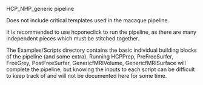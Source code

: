
HCP\_NHP\_generic pipeline

Does not include critical templates used in the macaque pipeline.

It is recommended to use hcponeclick to run the pipeline, as there are many independent pieces which must be stitched together.

The Examples/Scripts directory contains the basic individual building blocks of the pipeline (and some extra).  Running HCPPrep, PreFreeSurfer, FreeGrey, PostFreeSurfer, GenericfMRIVolume, GenericfMRISurface will complete the pipeline, but knowing the inputs to each script can be difficult to keep track of and will not be documented here for some time.

